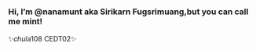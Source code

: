 <h3>Hi, I’m @nanamunt aka Sirikarn Fugsrimuang,but you can call me mint!</h3>

✨𝑐ℎ𝑢𝑙𝑎108 CEDT02✨

<!---
nanamunt/nanamunt is a ✨ special ✨ repository because its `README.md` (this file) appears on your GitHub profile.
You can click the Preview link to take a look at your changes.
--->


